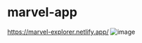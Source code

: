 # marvel-app

https://marvel-explorer.netlify.app/
![image](https://user-images.githubusercontent.com/44885834/222832631-a9d2d562-8268-4284-85cf-26c4ff36bf4d.png)
